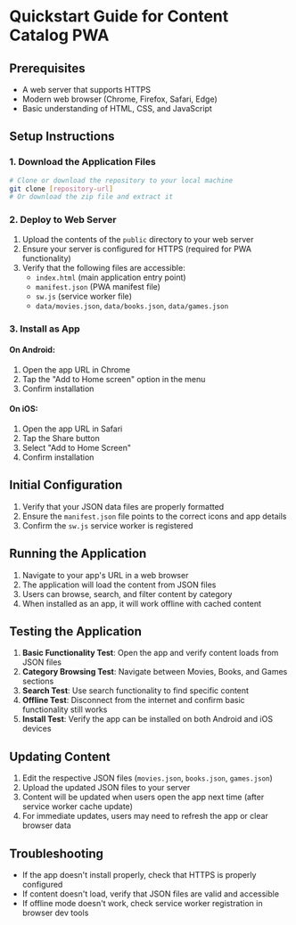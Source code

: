 # Quickstart Guide for Content Catalog PWA

## Prerequisites
- A web server that supports HTTPS
- Modern web browser (Chrome, Firefox, Safari, Edge)
- Basic understanding of HTML, CSS, and JavaScript

## Setup Instructions

### 1. Download the Application Files
```bash
# Clone or download the repository to your local machine
git clone [repository-url]
# Or download the zip file and extract it
```

### 2. Deploy to Web Server
1. Upload the contents of the `public` directory to your web server
2. Ensure your server is configured for HTTPS (required for PWA functionality)
3. Verify that the following files are accessible:
   - `index.html` (main application entry point)
   - `manifest.json` (PWA manifest file)
   - `sw.js` (service worker file)
   - `data/movies.json`, `data/books.json`, `data/games.json`

### 3. Install as App
#### On Android:
1. Open the app URL in Chrome
2. Tap the "Add to Home screen" option in the menu
3. Confirm installation

#### On iOS:
1. Open the app URL in Safari
2. Tap the Share button
3. Select "Add to Home Screen"
4. Confirm installation

## Initial Configuration
1. Verify that your JSON data files are properly formatted
2. Ensure the `manifest.json` file points to the correct icons and app details
3. Confirm the `sw.js` service worker is registered

## Running the Application
1. Navigate to your app's URL in a web browser
2. The application will load the content from JSON files
3. Users can browse, search, and filter content by category
4. When installed as an app, it will work offline with cached content

## Testing the Application
1. **Basic Functionality Test**: Open the app and verify content loads from JSON files
2. **Category Browsing Test**: Navigate between Movies, Books, and Games sections
3. **Search Test**: Use search functionality to find specific content
4. **Offline Test**: Disconnect from the internet and confirm basic functionality still works
5. **Install Test**: Verify the app can be installed on both Android and iOS devices

## Updating Content
1. Edit the respective JSON files (`movies.json`, `books.json`, `games.json`)
2. Upload the updated JSON files to your server
3. Content will be updated when users open the app next time (after service worker cache update)
4. For immediate updates, users may need to refresh the app or clear browser data

## Troubleshooting
- If the app doesn't install properly, check that HTTPS is properly configured
- If content doesn't load, verify that JSON files are valid and accessible
- If offline mode doesn't work, check service worker registration in browser dev tools